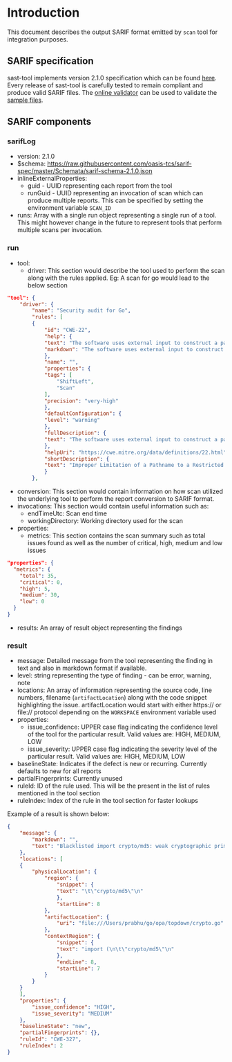 # Introduction

This document describes the output SARIF format emitted by `scan` tool for integration purposes.

## SARIF specification

sast-tool implements version 2.1.0 specification which can be found [here](https://docs.oasis-open.org/sarif/sarif/v2.1.0/cs01/sarif-v2.1.0-cs01.html#_Toc16012479). Every release of sast-tool is carefully tested to remain compliant and produce valid SARIF files. The [online validator](https://sarifweb.azurewebsites.net/Validation) can be used to validate the [sample files](https://github.com/ShiftLeftSecurity/scan/blob/master/test/data/findsecbugs-report.sarif).

## SARIF components

### sarifLog

- version: 2.1.0
- \$schema: https://raw.githubusercontent.com/oasis-tcs/sarif-spec/master/Schemata/sarif-schema-2.1.0.json
- inlineExternalProperties:
  - guid - UUID representing each report from the tool
  - runGuid - UUID representing an invocation of scan which can produce multiple reports. This can be specified by setting the environment variable `SCAN_ID`
- runs: Array with a single run object representing a single run of a tool. This might however change in the future to represent tools that perform multiple scans per invocation.

### run

- tool:
  - driver: This section would describe the tool used to perform the scan along with the rules applied. Eg: A scan for go would lead to the below section

```json
"tool": {
    "driver": {
        "name": "Security audit for Go",
        "rules": [
        {
            "id": "CWE-22",
            "help": {
            "text": "The software uses external input to construct a pathname that is intended to identify a file or directory that is located underneath a restricted parent directory, but the software does not properly neutralize special elements within the pathname that can cause the pathname to resolve to a location that is outside of the restricted directory.\nMany file operations are intended to take place within a restricted directory. By using special elements such as .. and / separators, attackers can escape outside of the restricted location to access files or directories that are elsewhere on the system. One of the most common special elements is the ../ sequence, which in most modern operating systems is interpreted as the parent directory of the current location. This is referred to as relative path traversal. Path traversal also covers the use of absolute pathnames such as /usr/local/bin, which may also be useful in accessing unexpected files. This is referred to as absolute path traversal. In many programming languages, the injection of a null byte (the 0 or NUL) may allow an attacker to truncate a generated filename to widen the scope of attack. For example, the software may add .txt to any pathname, thus limiting the attacker to text files, but a null injection may effectively remove this restriction.",
            "markdown": "The software uses external input to construct a pathname that is intended to identify a file or directory that is located underneath a restricted parent directory, but the software does not properly neutralize special elements within the pathname that can cause the pathname to resolve to a location that is outside of the restricted directory.\nMany file operations are intended to take place within a restricted directory. By using special elements such as .. and / separators, attackers can escape outside of the restricted location to access files or directories that are elsewhere on the system. One of the most common special elements is the ../ sequence, which in most modern operating systems is interpreted as the parent directory of the current location. This is referred to as relative path traversal. Path traversal also covers the use of absolute pathnames such as /usr/local/bin, which may also be useful in accessing unexpected files. This is referred to as absolute path traversal. In many programming languages, the injection of a null byte (the 0 or NUL) may allow an attacker to truncate a generated filename to widen the scope of attack. For example, the software may add .txt to any pathname, thus limiting the attacker to text files, but a null injection may effectively remove this restriction."
            },
            "name": "",
            "properties": {
            "tags": [
                "ShiftLeft",
                "Scan"
            ],
            "precision": "very-high"
            },
            "defaultConfiguration": {
            "level": "warning"
            },
            "fullDescription": {
            "text": "The software uses external input to construct a pathname that is intended to identify a file or directory that is located underneath a restricted parent directory, but the software does not properly neutralize special elements within the pathname that can cause the pathname to resolve to a location that is outside of the restricted directory."
            },
            "helpUri": "https://cwe.mitre.org/data/definitions/22.html",
            "shortDescription": {
            "text": "Improper Limitation of a Pathname to a Restricted Directory ('Path Traversal')."
            }
        },
```

- conversion: This section would contain information on how scan utilized the underlying tool to perform the report conversion to SARIF format.
- invocations: This section would contain useful information such as:
  - endTimeUtc: Scan end time
  - workingDirectory: Working directory used for the scan
- properties:
  - metrics: This section contains the scan summary such as total issues found as well as the number of critical, high, medium and low issues

```json
"properties": {
  "metrics": {
    "total": 35,
    "critical": 0,
    "high": 5,
    "medium": 30,
    "low": 0
  }
}
```

- results: An array of result object representing the findings

### result

- message: Detailed message from the tool representing the finding in text and also in markdown format if available.
- level: string representing the type of finding - can be error, warning, note
- locations: An array of information representing the source code, line numbers, filename (`artifactLocation`) along with the code snippet highlighting the issue. artifactLocation would start with either https:// or file:// protocol depending on the `WORKSPACE` environment variable used
- properties:
  - issue_confidence: UPPER case flag indicating the confidence level of the tool for the particular result. Valid values are: HIGH, MEDIUM, LOW
  - issue_severity: UPPER case flag indicating the severity level of the particular result. Valid values are: HIGH, MEDIUM, LOW
- baselineState: Indicates if the defect is new or recurring. Currently defaults to new for all reports
- partialFingerprints: Currently unused
- ruleId: ID of the rule used. This will be the present in the list of rules mentioned in the tool section
- ruleIndex: Index of the rule in the tool section for faster lookups

Example of a result is shown below:

```json
{
    "message": {
        "markdown": "",
        "text": "Blacklisted import crypto/md5: weak cryptographic primitive."
    },
    "locations": [
    {
        "physicalLocation": {
            "region": {
                "snippet": {
                "text": "\t\"crypto/md5\"\n"
                },
                "startLine": 8
            },
            "artifactLocation": {
                "uri": "file:///Users/prabhu/go/opa/topdown/crypto.go"
            },
            "contextRegion": {
                "snippet": {
                "text": "import (\n\t\"crypto/md5\"\n"
                },
                "endLine": 8,
                "startLine": 7
            }
        }
    }
    ],
    "properties": {
        "issue_confidence": "HIGH",
        "issue_severity": "MEDIUM"
    },
    "baselineState": "new",
    "partialFingerprints": {},
    "ruleId": "CWE-327",
    "ruleIndex": 2
}
```
